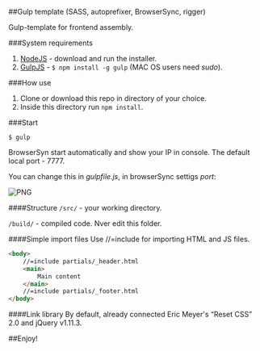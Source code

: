 ##Gulp template (SASS, autoprefixer, BrowserSync, rigger)

Gulp-template for frontend assembly.

###System requirements
1. [NodeJS](http://nodejs.org) - download and run the installer.
2. [GulpJS](https://github.com/gulpjs/gulp) - `$ npm install -g gulp` (MAC OS users need _sudo_).

###How use
1. Clone or download this repo in directory of your choice.
2. Inside this directory run `npm install`.

###Start
```shell
$ gulp
```

BrowserSyn start automatically and show your IP in console. The default local port - 7777. 

You can change this in _gulpfile.js_, in browserSync settigs _port_:

![PNG](http://2.1m.yt/iuQRklE.png)

####Structure
`/src/` - your working directory.

`/build/` - compiled code. Nver edit this folder.

####Simple import files
Use //=include for importing HTML and JS files.

```html
<body>
	//=include partials/_header.html
	<main>
		Main content
	</main>
	//=include partials/_footer.html
</body>
```

####Link library
By default, already connected Eric Meyer's “Reset CSS” 2.0 and jQuery v1.11.3.

##Enjoy!